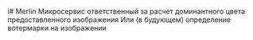 i# Merlin
Микросервис ответственный за расчет доминантного цвета предоставленного изображения
Или (в будующем) определение вотермарки на изображении
